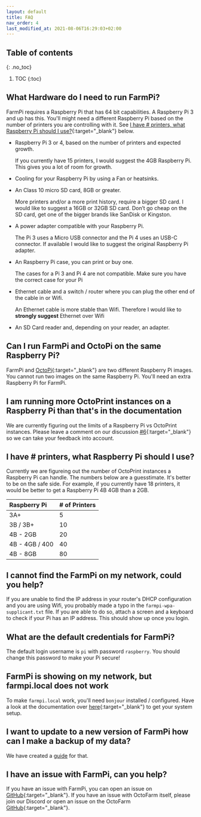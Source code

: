 ```yaml
---
layout: default
title: FAQ
nav_order: 4
last_modified_at: 2021-08-06T16:29:03+02:00
---
```


## Table of contents
{: .no_toc}

1. TOC
{:toc}

## What Hardware do I need to run FarmPi?

FarmPi requires a Raspberry Pi that has 64 bit capabilities. A Raspberry Pi 3 and up has this. You'll might need a different Raspberry Pi based on the number of printers you are controlling with it. See [I have # printers, what Raspberry Pi should I use?](#i-have--printers-what-raspberry-pi-should-i-use){:target="_blank"} below.

* Raspberry Pi 3 or 4, based on the number of printers and expected growth.  
  
  If you currently have 15 printers, I would suggest the 4GB Raspberry Pi. This gives you a lot of room for growth.
* Cooling for your Raspberry Pi by using a Fan or heatsinks.
* An Class 10 micro SD card, 8GB or greater.  
  
  More printers and/or a more print history, require a bigger SD card. I would like to suggest a 16GB or 32GB SD card. Don’t go cheap on the SD card, get one of the bigger brands like SanDisk or Kingston.
* A power adapter compatible with your Raspberry Pi.  
  
  The Pi 3 uses a Micro USB connector and the Pi 4 uses an USB-C connector. If available I would like to suggest the original Raspberry Pi adapter.
* An Raspberry Pi case, you can print or buy one.  
  
  The cases for a Pi 3 and Pi 4 are not compatible. Make sure you have the correct case for your Pi
* Ethernet cable and a switch / router where you can plug the other end of the cable in or Wifi.  
  
  An Ethernet cable is more stable than Wifi. Therefore I would like to **strongly suggest** Ethernet over Wifi
* An SD Card reader and, depending on your reader, an adapter.

## Can I run FarmPi and OctoPi on the same Raspberry Pi?

FarmPi and [OctoPi](https://github.com/guysoft/OctoPi){:target="_blank"} are two different Raspberry Pi images. You cannot run two images on the same Raspberry Pi. You'll need an extra Raspberry Pi for FarmPi.

## I am running more OctoPrint instances on a Raspberry Pi than that's in the documentation

We are currently figuring out the limits of a Raspberry Pi vs OctoPrint instances. Please leave a comment on our discussion [#6](https://github.com/mkevenaar/FarmPi/discussions/6){:target="_blank"} so we can take your feedback into account.

## I have # printers, what Raspberry Pi should I use?

Currently we are figureing out the number of OctoPrint instances a Raspberry Pi can handle. The numbers below are a guesstimate. It's better to be on the safe side. For example, if you currently have 18 printers, it would be better to get a Raspberry Pi 4B 4GB than a 2GB.

|  Raspberry Pi  | # of Printers |
|:---------------|:--------------|
| 3A+            | 5             |
| 3B / 3B+       | 10            |
| 4B - 2GB       | 20            |
| 4B - 4GB / 400 | 40            |
| 4B - 8GB       | 80            |

## I cannot find the FarmPi on my network, could you help?

If you are unable to find the IP address in your router's DHCP configuration and you are using Wifi, you probably made a typo in the `farmpi-wpa-supplicant.txt` file. If you are able to do so, attach a screen and a keyboard to check if your Pi has an IP address. This should show up once you login.

## What are the default credentials for FarmPi?

The default login username is `pi` with password `raspberry`. You should change this password to make your Pi secure!

## FarmPi is showing on my network, but farmpi.local does not work

To make `farmpi.local` work, you'll need `bonjour` installed / configured. Have a look at the documentation over [here](https://learn.adafruit.com/bonjour-zeroconf-networking-for-windows-and-linux/overview){:target="_blank"} to get your system setup.

## I want to update to a new version of FarmPi how can I make a backup of my data?

We have created a [guide](./guides/backup-restore.md) for that.

## I have an issue with FarmPi, can you help?

If you have an issue with FarmPi, you can open an issue on [GitHub](https://github.com/mkevenaar/FarmPi/issues){:target="_blank"}. If you have an issue with OctoFarm itself, please join our Discord or open an issue on the OctoFarm [GitHub](https://github.com/OctoFarm/OctoFarm/issues){:target="_blank"}.
